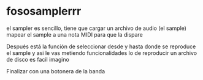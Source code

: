 # fososamplerrr
el sampler es sencillo, tiene que cargar un archivo de audio (el sample)
mapear el sample a una nota MIDI para que la dispare


Después está la función de seleccionar desde y hasta donde se reproduce el sample
y asi le vas metiendo funcionalidades
lo de reproducir un archivo de disco es facil imagino

Finalizar con una botonera de la banda
